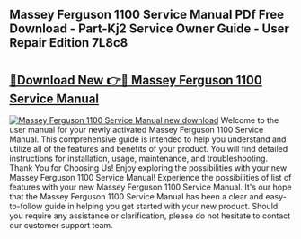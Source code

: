 ## Massey Ferguson 1100 Service Manual PDf Free Download - Part-Kj2 Service Owner Guide - User Repair Edition 7L8c8

# <h2><a href="http://bc9239.oget.top/?id=Massey+Ferguson+1100+Service+Manual">🔗Download New 👉🔴 Massey Ferguson 1100 Service Manual</a></h2>

[![Massey Ferguson 1100 Service Manual new download](https://i.imgur.com/5g1atiW.png)](http://bc9239.oget.top/?id=Massey+Ferguson+1100+Service+Manual)
Welcome to the user manual for your newly activated Massey Ferguson 1100 Service Manual. This comprehensive guide is intended to help you understand and utilize all of the features and benefits of your product. You will find detailed instructions for installation, usage, maintenance, and troubleshooting. Thank You for Choosing Us! Enjoy exploring the possibilities with your new Massey Ferguson 1100 Service Manual! Experience the possibilities of list of features with your new Massey Ferguson 1100 Service Manual. It's our hope that the Massey Ferguson 1100 Service Manual has been a clear and easy-to-follow guide in helping you get started with your new product. Should you require any assistance or clarification, please do not hesitate to contact our customer support team.
